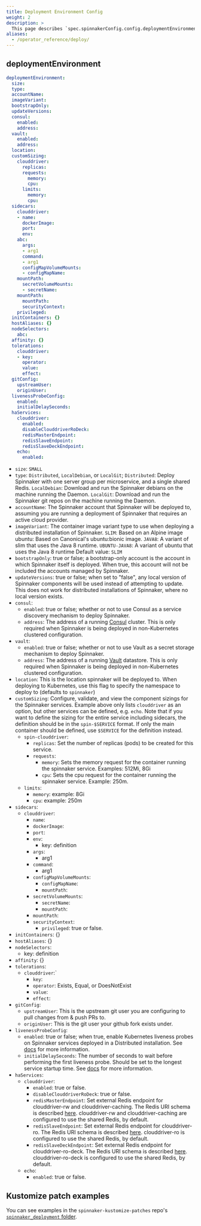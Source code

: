 ```yaml
---
title: Deployment Environment Config
weight: 2
description: >
  This page describes `spec.spinnakerConfig.config.deploymentEnvironment` config variables such as Clouddriver High Availability (HA), Echo HA, sidecars, init containers (initContainers), and hostAliases.
aliases:
  - /operator_reference/deploy/
---
```


## deploymentEnvironment

```yaml
deploymentEnvironment:
  size:
  type:
  accountName:
  imageVariant:
  bootstrapOnly:
  updateVersions:
  consul:
    enabled:
    address:
  vault:
    enabled:
    address:
  location:
  customSizing:
    clouddriver:
      replicas:
      requests:
        memory:
        cpu:
      limits:
        memory:
        cpu:
  sidecars:
    clouddriver:
    - name:
      dockerImage:
      port:
      env:
    abc:
      args:
      - arg1
      command:
      - arg1
      configMapVolumeMounts:
      - configMapName:
    mountPath:
      secretVolumeMounts:
      - secretName:
    mountPath:
      mountPath:
      securityContext:
    privileged:
  initContainers: {}
  hostAliases: {}
  nodeSelectors:
    abc:
  affinity: {}
  tolerations:
    clouddriver:
    - key:
      operator:
      value:
      effect:
  gitConfig:
    upstreamUser:
    originUser:
  livenessProbeConfig:
    enabled:
    initialDelaySeconds:
  haServices:
    clouddriver:
      enabled:
      disableClouddriverRoDeck:
      redisMasterEndpoint:
      redisSlaveEndpoint:
      redisSlaveDeckEndpoint:
    echo:
      enabled:
```


- `size`: `SMALL`
- `type`: `Distributed`, `LocalDebian`, or `LocalGit`; `Distributed`: Deploy Spinnaker with one server group per microservice, and a single shared Redis. `LocalDebian`: Download and run the Spinnaker debians on the machine running the Daemon. `LocalGit`: Download and run the Spinnaker git repos on the machine running the Daemon.
- `accountName`: The Spinnaker account that Spinnaker will be deployed to, assuming you are running a deployment of Spinnaker that requires an active cloud provider.
- `imageVariant`: The container image variant type to use when deploying a distributed installation of Spinnaker. `SLIM`: Based on an Alpine image ubuntu: Based on Canonical's ubuntu:bionic image. `JAVA8`: A variant of slim that uses the Java 8 runtime. `UBUNTU-JAVA8`: A variant of ubuntu that uses the Java 8 runtime Default value: `SLIM`
- `bootstrapOnly`: true or false; a bootstrap-only account is the account in which Spinnaker itself is deployed. When true, this account will not be included the accounts managed by Spinnaker.
- `updateVersions`: true or false; when set to "false", any local version of Spinnaker components will be used instead of attempting to update. This does not work for distributed installations of Spinnaker, where no local version exists.
- `consul`:
  - `enabled`: true or false; whether or not to use Consul as a service discovery mechanism to deploy Spinnaker.
  - `address`: The address of a running [Consul](https://www.consul.io/) cluster. This is only required when Spinnaker is being deployed in non-Kubernetes clustered configuration.
- `vault`:
  - `enabled`: true or false; whether or not to use Vault as a secret storage mechanism to deploy Spinnaker.
  - `address`: The address of a running [Vault](https://www.vaultproject.io/) datastore. This is only required when Spinnaker is being deployed in non-Kubernetes clustered configuration.
- `location`: This is the location spinnaker will be deployed to. When deploying to Kubernetes, use this flag to specify the namespace to deploy to (defaults to `spinnaker`)
- `customSizing`: Configure, validate, and view the component sizings for the Spinnaker services.  Example above only lists `clouddriver` as an option, but other services can be defined, e.g. `echo`.  Note that if you want to define the sizing for the entire service including sidecars, the definition should be in the `spin-$SERVICE` format.  If only the main container should be defined, use `$SERVICE` for the definition instead.
  - `spin-clouddriver`:
    - `replicas`: Set the number of replicas (pods) to be created for this service.
    - `requests`:
      - `memory`: Sets the memory request for the container running the spinnaker service. Examples: 512Mi, 8Gi
      - `cpu`: Sets the cpu request for the container running the spinnaker service. Example: 250m.
  - `limits`:
      - `memory`: example: 8Gi
      - `cpu`: example: 250m
- `sidecars`:
  - `clouddriver`:
    - `name`:
    - `dockerImage`:
    - `port`:
    - `env`:
      - key: definition
    - `args`:
      - arg1
    - `command`:
      - arg1
    - `configMapVolumeMounts`:
      - `configMapName`:
      - `mountPath`:
    - `secretVolumeMounts`:
      - `secretName`:
      - `mountPath`:
    - `mountPath`:
    - `securityContext`:
      - `privileged`: true or false.
- `initContainers`: {}
- `hostAliases`: {}
- `nodeSelectors`:
  - key: definition
- `affinity`: {}
- `tolerations`:
  - `clouddriver`:`
    - `key`:
    - `operator`: Exists, Equal, or DoesNotExist
    - `value`:
    - `effect`:
- `gitConfig`:
  - `upstreamUser`: This is the upstream git user you are configuring to pull changes from & push PRs to.
  - `originUser`: This is the git user your github fork exists under.
- `livenessProbeConfig`:
  - `enabled`: true or false; when true, enable Kubernetes liveness probes on Spinnaker services deployed in a Distributed installation. See [docs](https://kubernetes.io/docs/tasks/configure-pod-container/configure-liveness-readiness-probes/) for more information.
  - `initialDelaySeconds`: The number of seconds to wait before performing the first liveness probe. Should be set to the longest service startup time. See [docs](https://kubernetes.io/docs/tasks/configure-pod-container/configure-liveness-readiness-probes/) for more information.
- `haServices`:
  - `clouddriver`:
    - `enabled`: true or false.
    - `disableClouddriverRoDeck`: true or false.
    - `redisMasterEndpoint`: Set external Redis endpoint for clouddriver-rw and clouddriver-caching. The Redis URI schema is described [here](https://www.iana.org/assignments/uri-schemes/prov/redis). clouddriver-rw and clouddriver-caching are configured to use the shared Redis, by default.
    - `redisSlaveEndpoint`: Set external Redis endpoint for clouddriver-ro. The Redis URI schema is described [here](https://www.iana.org/assignments/uri-schemes/prov/redis). clouddriver-ro is configured to use the shared Redis, by default.
    - `redisSlaveDeckEndpoint`: Set external Redis endpoint for clouddriver-ro-deck. The Redis URI schema is described [here](https://www.iana.org/assignments/uri-schemes/prov/redis). clouddriver-ro-deck is configured to use the shared Redis, by default.
  - `echo`:
    - `enabled`: true or false.

## Kustomize patch examples

You can see examples in the `spinnaker-kustomize-patches` repo's [`spinnaker_deployment` folder](https://github.com/armory/spinnaker-kustomize-patches/tree/master/spinnaker_deployment).
